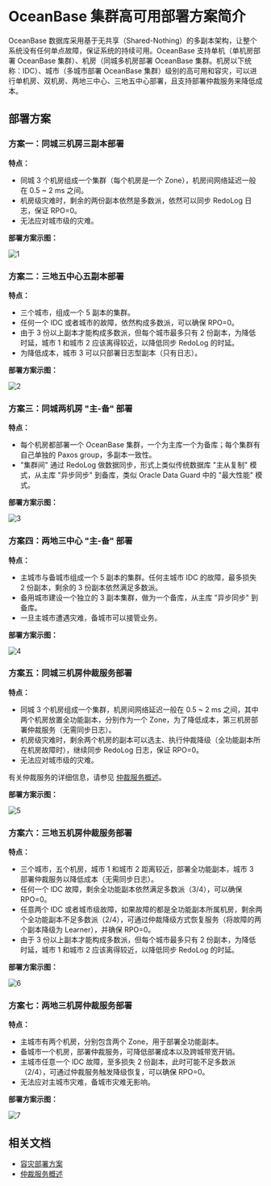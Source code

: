 # OceanBase 集群高可用部署方案简介

OceanBase 数据库采用基于无共享（Shared-Nothing）的多副本架构，让整个系统没有任何单点故障，保证系统的持续可用。OceanBase 支持单机（单机房部署 OceanBase 集群）、机房（同城多机房部署 OceanBase 集群。机房以下统称：IDC）、城市（多城市部署 OceanBase 集群）级别的高可用和容灾，可以进行单机房、双机房、两地三中心、三地五中心部署，且支持部署仲裁服务来降低成本。

## 部署方案

### 方案一：同城三机房三副本部署

**特点：**

* 同城 3 个机房组成一个集群（每个机房是一个 Zone），机房间网络延迟一般在 0.5 ~ 2 ms 之间。
* 机房级灾难时，剩余的两份副本依然是多数派，依然可以同步 RedoLog 日志，保证 RPO=0。
* 无法应对城市级的灾难。

**部署方案示图：**

![1](https://obbusiness-private.oss-cn-shanghai.aliyuncs.com/doc/img/observer-enterprise/V4.1.0/4.deploy/1.deploy-scheme/plan-optimization/1.1-3.png)

### 方案二：三地五中心五副本部署

**特点：**

* 三个城市，组成一个 5 副本的集群。
* 任何一个 IDC 或者城市的故障，依然构成多数派，可以确保 RPO=0。
* 由于 3 份以上副本才能构成多数派，但每个城市最多只有 2 份副本，为降低时延，城市 1 和城市 2 应该离得较近，以降低同步 RedoLog 的时延。
* 为降低成本，城市 3 可以只部署日志型副本（只有日志）。

**部署方案示图：**

![2](https://obbusiness-private.oss-cn-shanghai.aliyuncs.com/doc/img/observer-enterprise/V4.1.0/4.deploy/1.deploy-scheme/plan-optimization/2.3-5.png)

### 方案三：同城两机房 "主-备" 部署

**特点：**

* 每个机房都部署一个 OceanBase 集群，一个为主库一个为备库；每个集群有自己单独的 Paxos group，多副本一致性。
* "集群间" 通过 RedoLog 做数据同步，形式上类似传统数据库 "主从复制" 模式，从主库 "异步同步" 到备库，类似 Oracle Data Guard 中的 "最大性能" 模式。

**部署方案示图：**

![3](https://obbusiness-private.oss-cn-shanghai.aliyuncs.com/doc/img/observer-enterprise/V4.1.0/4.deploy/1.deploy-scheme/plan-optimization/6.x-2-2.png)

### 方案四：两地三中心 "主-备" 部署

**特点：**

* 主城市与备城市组成一个 5 副本的集群。任何主城市 IDC 的故障，最多损失 2 份副本，剩余的 3 份副本依然满足多数派。
* 备用城市建设一个独立的 3 副本集群，做为一个备库，从主库 "异步同步" 到备库。
* 一旦主城市遭遇灾难，备城市可以接管业务。

**部署方案示图：**

![4](https://obbusiness-private.oss-cn-shanghai.aliyuncs.com/doc/img/observer-enterprise/V4.1.0/4.deploy/1.deploy-scheme/5%E4%B8%A4%E5%9C%B0%E4%B8%BB%E5%A4%87%E5%BA%93.png)

### 方案五：同城三机房仲裁服务部署

**特点：**

* 同城 3 个机房组成一个集群，机房间网络延迟一般在 0.5 ~ 2 ms 之间，其中两个机房放置全功能副本，分别作为一个 Zone，为了降低成本，第三机房部署仲裁服务（无需同步日志）。
* 机房级灾难时，剩余两个机房的副本可以选主、执行仲裁降级（全功能副本所在机房故障时），继续同步 RedoLog 日志，保证 RPO=0。
* 无法应对城市级的灾难。

有关仲裁服务的详细信息，请参见 [仲裁服务概述](../600.manage/400.high-availability/400.arbitration-high-availability/100.arbitration-service-overview.md)。

**部署方案示图：**

![5](https://obbusiness-private.oss-cn-shanghai.aliyuncs.com/doc/img/observer-enterprise/V4.1.0/4.deploy/1.deploy-scheme/plan-optimization/4.1-3-zc.png)

### 方案六：三地五机房仲裁服务部署

**特点：**

* 三个城市，五个机房，城市 1 和城市 2 距离较近，部署全功能副本，城市 3 部署仲裁服务以降低成本（无需同步日志）。
* 任何一个 IDC 故障，剩余全功能副本依然满足多数派（3/4），可以确保 RPO=0。
* 任意两个 IDC 或者城市级故障，如果故障的都是全功能副本所属机房，剩余两个全功能副本不足多数派（2/4），可通过仲裁降级方式恢复服务（将故障的两个副本降级为 Learner），并确保 RPO=0。
* 由于 3 份以上副本才能构成多数派，但每个城市最多只有 2 份副本，为降低时延，城市 1 和城市 2 应该离得较近，以降低同步 RedoLog 的时延。

**部署方案示图：**

![6](https://obbusiness-private.oss-cn-shanghai.aliyuncs.com/doc/img/observer-enterprise/V4.1.0/4.deploy/1.deploy-scheme/plan-optimization/5.3-5-zc.png)

### 方案七：两地三机房仲裁服务部署

**特点：**

* 主城市有两个机房，分别包含两个 Zone，用于部署全功能副本。
* 备城市一个机房，部署仲裁服务，可降低部署成本以及跨城带宽开销。
* 主城市任意一个 IDC 故障，至多损失 2 份副本，此时可能不足多数派（2/4），可通过仲裁服务触发降级恢复，可以确保 RPO=0。
* 无法应对主城市灾难，备城市灾难无影响。

**部署方案示图：**

![7](https://obbusiness-private.oss-cn-shanghai.aliyuncs.com/doc/img/observer-enterprise/V4.1.0/4.deploy/1.deploy-scheme/3%E4%B8%A4%E5%9C%B0%E4%B8%89%E4%B8%AD%E5%BF%83.png)

## 相关文档

* [容灾部署方案](../700.reference/100.oceanbase-database-concepts/1000.high-data-reliability-and-availability/200.disaster-recovery-deployment-plan.md)
* [仲裁服务概述](../600.manage/400.high-availability/400.arbitration-high-availability/100.arbitration-service-overview.md)
